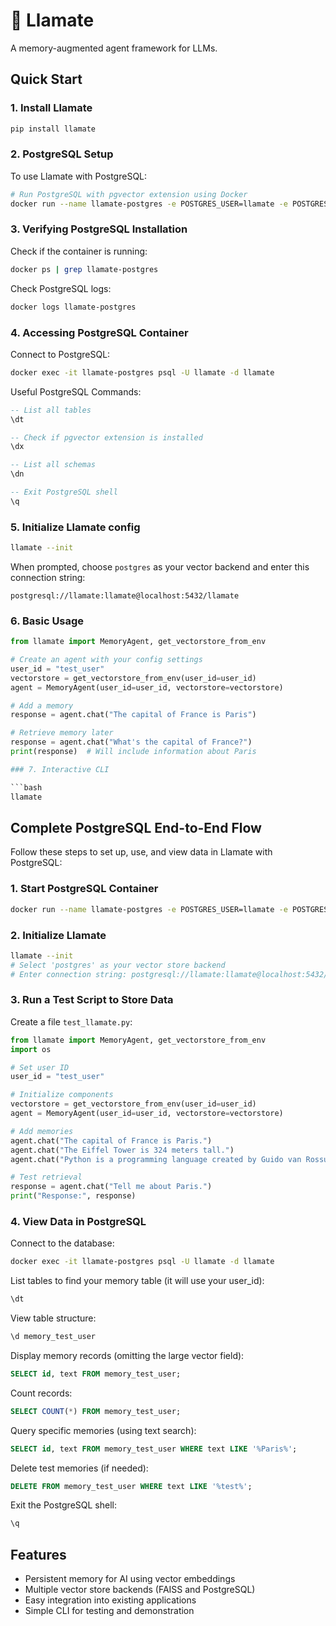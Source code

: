 # 🦙 Llamate

A memory-augmented agent framework for LLMs.

## Quick Start

### 1. Install Llamate

```bash
pip install llamate
```

### 2. PostgreSQL Setup

To use Llamate with PostgreSQL:

```bash
# Run PostgreSQL with pgvector extension using Docker
docker run --name llamate-postgres -e POSTGRES_USER=llamate -e POSTGRES_PASSWORD=llamate -e POSTGRES_DB=llamate -p 5432:5432 -d ankane/pgvector
```

### 3. Verifying PostgreSQL Installation

Check if the container is running:
```bash
docker ps | grep llamate-postgres
```

Check PostgreSQL logs:
```bash
docker logs llamate-postgres
```

### 4. Accessing PostgreSQL Container

Connect to PostgreSQL:
```bash
docker exec -it llamate-postgres psql -U llamate -d llamate
```

Useful PostgreSQL Commands:
```sql
-- List all tables
\dt

-- Check if pgvector extension is installed
\dx

-- List all schemas
\dn

-- Exit PostgreSQL shell
\q
```

### 5. Initialize Llamate config

```bash
llamate --init
```

When prompted, choose `postgres` as your vector backend and enter this connection string:

```
postgresql://llamate:llamate@localhost:5432/llamate
```

### 6. Basic Usage

```python
from llamate import MemoryAgent, get_vectorstore_from_env

# Create an agent with your config settings
user_id = "test_user"
vectorstore = get_vectorstore_from_env(user_id=user_id)
agent = MemoryAgent(user_id=user_id, vectorstore=vectorstore)

# Add a memory
response = agent.chat("The capital of France is Paris")

# Retrieve memory later
response = agent.chat("What's the capital of France?")
print(response)  # Will include information about Paris

### 7. Interactive CLI

```bash
llamate
```

## Complete PostgreSQL End-to-End Flow

Follow these steps to set up, use, and view data in Llamate with PostgreSQL:

### 1. Start PostgreSQL Container

```bash
docker run --name llamate-postgres -e POSTGRES_USER=llamate -e POSTGRES_PASSWORD=llamate -e POSTGRES_DB=llamate -p 5432:5432 -d ankane/pgvector
```

### 2. Initialize Llamate

```bash
llamate --init
# Select 'postgres' as your vector store backend
# Enter connection string: postgresql://llamate:llamate@localhost:5432/llamate
```

### 3. Run a Test Script to Store Data

Create a file `test_llamate.py`:

```python
from llamate import MemoryAgent, get_vectorstore_from_env
import os

# Set user ID
user_id = "test_user"

# Initialize components
vectorstore = get_vectorstore_from_env(user_id=user_id)
agent = MemoryAgent(user_id=user_id, vectorstore=vectorstore)

# Add memories
agent.chat("The capital of France is Paris.")
agent.chat("The Eiffel Tower is 324 meters tall.")
agent.chat("Python is a programming language created by Guido van Rossum.")

# Test retrieval
response = agent.chat("Tell me about Paris.")
print("Response:", response)
```

### 4. View Data in PostgreSQL

Connect to the database:

```bash
docker exec -it llamate-postgres psql -U llamate -d llamate
```

List tables to find your memory table (it will use your user_id):

```sql
\dt
```

View table structure:

```sql
\d memory_test_user
```

Display memory records (omitting the large vector field):

```sql
SELECT id, text FROM memory_test_user;
```

Count records:

```sql
SELECT COUNT(*) FROM memory_test_user;
```

Query specific memories (using text search):

```sql
SELECT id, text FROM memory_test_user WHERE text LIKE '%Paris%';
```

Delete test memories (if needed):

```sql
DELETE FROM memory_test_user WHERE text LIKE '%test%';
```

Exit the PostgreSQL shell:

```sql
\q
```

## Features

- Persistent memory for AI using vector embeddings
- Multiple vector store backends (FAISS and PostgreSQL)
- Easy integration into existing applications
- Simple CLI for testing and demonstration
